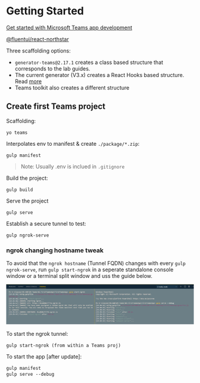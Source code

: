 # Getting Started

[Get started with Microsoft Teams app development](https://docs.microsoft.com/en-us/microsoftteams/platform/build-your-first-app/build-first-app-overview#get-prerequisites)

[@fluentui/react-northstar](https://fluentsite.z22.web.core.windows.net/)

Three scaffolding options:

-   `generator-teams@2.17.1` creates a class based structure that corresponds to the lab guides.
-   The current generator (V3.x) creates a React Hooks based structure. Read [more](https://developer.microsoft.com/en-us/office/blogs/announcing-microsoft-teams-app-generator-yo-teams-version-3/)
-   Teams toolkit also creates a different structure

## Create first Teams project

Scaffolding:

```
yo teams
```

Interpolates env to manifest & create `./package/*.zip`:

```
gulp manifest
```

> Note: Usually .env is inclued in `.gitignore`

Build the project:

```
gulp build
```

Serve the project

```
gulp serve
```

Establish a secure tunnel to test:

```
gulp ngrok-serve
```

### ngrok changing hostname tweak

To avoid that the `ngrok hostname` (Tunnel FQDN) changes with every `gulp ngrok-serve`, run `gulp start-ngrok` in a seperate standalone console window or a terminal split window and uss the guide below.

![ngrok](_images/ngrok.jpg)

To start the ngrok tunnel:

```
gulp start-ngrok (from within a Teams proj)
```

To start the app [after update]:

```
gulp manifest
gulp serve --debug
```
